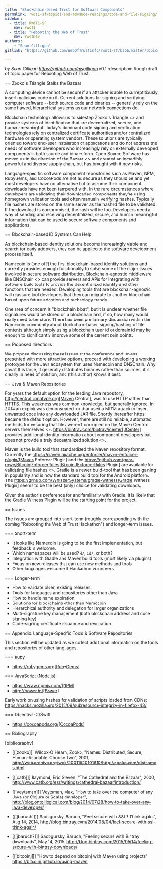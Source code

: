 ```yaml
---
title: "Blockchain-based Trust for Software Components"
permalink: rwot1-sf/topics-and-advance-readings/code-and-file-signing/
sidebar:
  - title: RWoT1-SF
    nav: rwot1
  - title: "Rebooting the Web of Trust"
    nav: rwotnav
authors:
	- "Sean Gilligan"
gitlink: "https://github.com/WebOfTrustInfo/rwot1-sf/blob/master/topics-and-advance-readings/code-and-file-signing.adoc"

---
```


*by Sean Gilligan <https://github.com/msgilligan>*
v0.1
:description: Rough draft of topic paper for Rebooting Web of Trust.

== Zooko's Triangle Stalks the Bazaar

A computing device cannot be secure if an attacker is able to surreptitiously insert malicious code on it. Current solutions for signing and verifying computer software -- both source code and binaries -- generally rely on the same flawed, hierarchical systems as our network connections do.

Blockchain technology allows us to sidestep Zooko's Triangle <<zooko>> and provide systems of identification that are decentralized, secure, and human-meaningful. Today's dominant code signing and verification technologies rely on centralized certificate authorities and/or centralized hardware or operating system vendors. These solutions are typically oriented toward end-user installation of applications and do not address the needs of software developers who increasingly rely on externally developed components in both source and binary form. Open Source Software has moved us in the direction of the Bazaar <<catb>> and created an incredibly powerful and diverse supply chain, but has brought with it new risks.

Language-specific software component repositories such as Maven, NPM, RubyGems, and CocoaPods are not as secure as they should be and yet most developers have no alternative but to assume their component downloads have not been tampered with. In the rare circumstances where developers are validating their downloaded components they're using homegrown validation tools and often manually verifying hashes. Typically file hashes are stored on the same server as the hashed file to be validated. If the download is compromised, the hash will  be too. Developers need a way of sending and receiving decentralized, secure, and human meaningful information that can be used to secure software components and applications.


== Blockchain-based ID Systems Can Help

As blockchain-based identity solutions become increasingly viable and search for early adopters, they can be applied to the software development process itself.

Namecoin is (one of?) the first blockchain-based identity solutions and currently provides enough functionality to solve some of the major issues involved in secure software distribution. Blockchain-agnostic middleware like DNSChain <<dnschain>> can provide servers and APIs for integrating with software build tools to provide the decentralized identity and other functions that are needed. Developing tools that are blockchain-agnostic will reassure tool developers that they can migrate to another blockchain based upon future adoption and technology trends.

One area of concern is "blockchain bloat", but it is unclear whether file signatures would be stored on a blockchain and, if so, how many would really need to be store. There has been preliminary discussion within the Namecoin community about blockchain-based signing/hashing of file contents although simply using a blockchain user id or domain id may be enough to significantly improve some of the current pain points.

== Proposed directions

We propose discussing these issues at the conference and unless presented with more attractive options, proceed with developing a working prototype for the Java ecosystem that uses Namecoin and DNSChain. Why Java? It is large, it generally distributes binaries rather than sources, it is clearly in need of solution, and (this author) knows it best.

== Java & Maven Repositories

For years the default option for the leading Java repository, http://central.sonatype.org[Maven Central], was to use HTTP rather than HTTPS. This weakness was common knowledge, but generally ignored. In 2014 an exploit was demonstrated <<veytsman>> that used a MITM attack to insert unwanted code into any downloaded JAR file. Shortly thereafter https became the default option. However, there are still no reliable, automated methods for ensuring that files weren't corrupted on the Maven Central servers themselves <<jbaruch1>>. https://bintray.com/bintray/jcenter[JCenter] provides additional identity information about component developers but does not provide a truly decentralized solution <<jbaruch2>>.

Maven is the build tool that standardized the Maven repository format. Currently the https://maven.apache.org/enforcer/maven-enforcer-plugin/[Maven Enforcer Plugin] and the https://github.com/gary-rowe/BitcoinjEnforcerRules[BitcoinJEnforcerRules Plugin] are available for validating file hashes <<bitcoinj>>. Gradle is a newer build-tool that has been gaining in popularity and is now the standard build tool for the Android platform. The https://github.com/WhisperSystems/gradle-witness[Gradle Witness Plugin] seems to be the best (only) choice for validating downloads.

Given the author's preference for and familiarity with Gradle, it is likely that the Gradle Witness Plugin will be the starting point for the project.


== Issues

The issues are grouped into short-term (roughly corresponding with the coming "Rebooting the Web of Trust Hackathon") and longer-term issues.

=== Short-term

* It looks like Namecoin is going to be the first implementation, but feedback is welcome.
* Which namespaces will be used? `d/`, `id/`, or both?
* Integration with Gradle and Maven build tools (most likely via plugins)
* Focus on new releases that can use new methods and tools
* Other languages welcome if Hackathon volunteers.

=== Longer-term

* How to validate older, existing releases.
* Tools for languages and repositories other than Java
* How to handle name expiration
* Solutions for blockchains other than Namecoin
* Hierarchical authority and delegation for larger organizations
* Multi-signature key management (both blockchain address and code signing key)
* Code-signing certificate issuance and revocation

== Appendix: Language-Specific Tools & Software Repositories

This section will be updated as we collect additional information on the tools and repositories of other languages.

=== Ruby

* https://rubygems.org[RubyGems]

=== JavaScript (Node.js)

* https://www.npmjs.com/[NPM]
* http://bower.io/[Bower]

Early work on using hashes for validation of scripts loaded from CDNs: https://hacks.mozilla.org/2015/09/subresource-integrity-in-firefox-43/

=== Objective-C/Swift

* https://cocoapods.org/[CocoaPods]

== Bibliography

[bibliography]
- [[[zooko]]] Wilcox-O'Hearn, Zooko, "Names: Distributed, Secure, Human-Readable: Choose Two", 2001, http://web.archive.org/web/20011020191610/http://zooko.com/distnames.html

- [[[catb]]] Raymond, Eric Steven, "The Cathedral and the Bazaar", 2000, http://www.catb.org/esr/writings/cathedral-bazaar/introduction/

- [[[veytsman]]] Veytsman, Max, "How to take over the computer of any Java (or Clojure or Scala) developer", http://blog.ontoillogical.com/blog/2014/07/28/how-to-take-over-any-java-developer/

- [[[jbaruch1]]] Sadogursky, Baruch, "Feel secure with SSL? Think again.", Aug 14, 2014, http://blog.bintray.com/2014/08/04/feel-secure-with-ssl-think-again/

- [[[jbaruch2]]] Sadogursky, Baruch, "Feeling secure with Bintray downloads", May 14, 2015, http://blog.bintray.com/2015/05/14/feeling-secure-with-bintray-downloads/

- [[[bitcoinj]]] "How to depend on bitcoinj with Maven using projects" https://bitcoinj.github.io/using-maven




